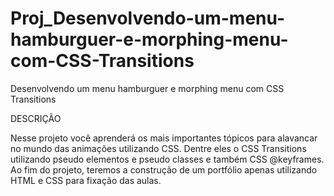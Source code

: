 # Proj_Desenvolvendo-um-menu-hamburguer-e-morphing-menu-com-CSS-Transitions
Desenvolvendo um menu hamburguer e morphing menu com CSS Transitions


DESCRIÇÃO

Nesse projeto você aprenderá os mais importantes tópicos para alavancar no mundo das animações utilizando CSS. Dentre eles o CSS Transitions utilizando pseudo elementos e pseudo classes e também CSS @keyframes. Ao fim do projeto, teremos a construção de um portfólio apenas utilizando HTML e CSS para fixação das aulas.
